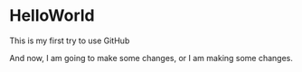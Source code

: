 # HelloWorld
This is my first try to use GitHub

And now, I am going to make some changes, or I am making some changes.

